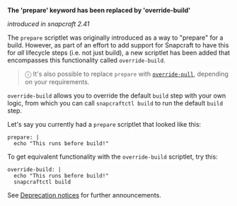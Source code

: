 **The 'prepare' keyword has been replaced by 'override-build'**

_introduced in snapcraft 2.41_

The `prepare` scriptlet was originally introduced as a way to "prepare" for a build. However, as part of an effort to add support for Snapcraft to have this for _all_ lifecycle steps (i.e. not just build), a new scriptlet has been added that encompasses this functionality called `override-build`.

>  ⓘ  It's also possible to replace `prepare` with [`override-pull`](/t/scriptlets/4892), depending on your requirements.

`override-build` allows you to override the default `build` step with your own logic, from which you can call `snapcraftctl build` to run the default `build` step.

Let's say you currently had a `prepare` scriptlet that looked like this:

```
prepare: |
  echo "This runs before build!"
```

To get equivalent functionality with the `override-build` scriptlet, try this:

```
override-build: |
  echo "This runs before build!"
  snapcraftctl build
```

See [Deprecation notices](/t/deprecation-notices/8396/2)  for further announcements.